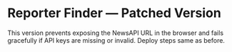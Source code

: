 # Reporter Finder — Patched Version

This version prevents exposing the NewsAPI URL in the browser and fails gracefully if API keys are missing or invalid.
Deploy steps same as before.

